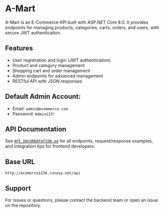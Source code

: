 ﻿# A-Mart

A-Mart is an E-Commerce API built with ASP.NET Core 8.0. It provides endpoints for managing products, categories, carts, orders, and users, with secure JWT authentication.

## Features
- User registration and login (JWT authentication)
- Product and category management
- Shopping cart and order management
- Admin endpoints for advanced management
- RESTful API with JSON responses

## **Default Admin Account:**
   - Email: `admin@ecommerce.com`
   - Password: `Admin123!`

## API Documentation
See [`API_DOCUMENTATION.md`](./API_DOCUMENTATION.md) for all endpoints, request/response examples, and integration tips for frontend developers.

## Base URL
```
http://acomerce1234.runasp.net/api
```

## Support
For issues or questions, please contact the backend team or open an issue on the repository.
